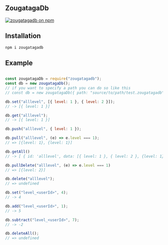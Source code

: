 ## ZougatagaDb

[![zougatagadb on npm](https://img.shields.io/npm/v/zougatagadb.svg)](https://www.npmjs.com/package/zougatagadb)

## Installation

```python
npm i zougatagadb
```

## Example

```js

const zougatagaDb = require("zougatagadb");
const db = new zougatagaDb();
// if you want to specify a path you can do so like this
// const db = new zougatagaDb({ path: "source/to/path/test.zougatagadb" });

db.set("alllevel", [{ level: 1 }, { level: 2 }]);
// -> [{ level: 1 }]

db.get("alllevel");
// -> [{ level: 1 }]

db.push("alllevel", { level: 1 });

db.pull("alllevel", (e) => e.level === 1);
// => [{level: 1}, {level: 1}]

db.getAll()
// -> [ { id: 'alllevel', data: [{ level: 1 }, { level: 2 }, {level: 1}] } ]

db.pullDelete("alllevel", (e) => e.level === 1)
// => [{level: 2}]

db.delete("alllevel");
// => undefined

db.set("level_<userId>", 4);
// -> 4

db.add("level_<userId>", 1);
// -> 5

db.subtract("level_<userId>", 7);
// -> -2

db.deleteAll();
// => undefined
```